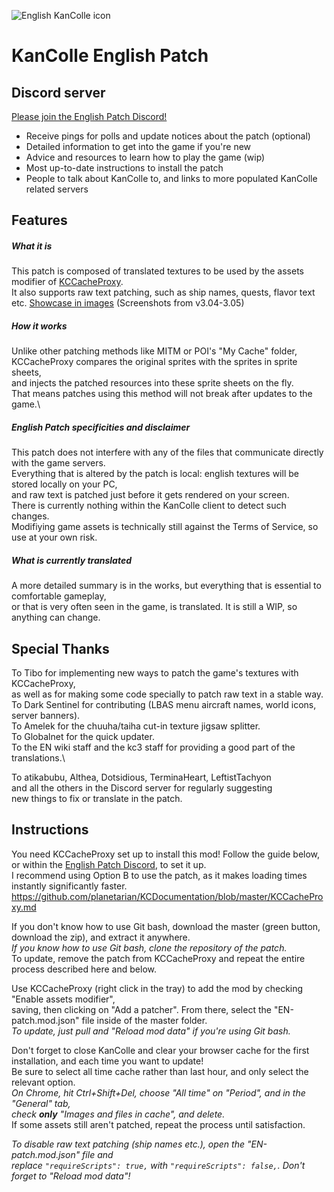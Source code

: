 ![English KanColle icon](https://i.imgur.com/kYiiHRo.png)
# KanColle English Patch
## Discord server
[Please join the English Patch Discord!](https://discord.gg/krMeMKB)
- Receive pings for polls and update notices about the patch (optional)
- Detailed information to get into the game if you're new
- Advice and resources to learn how to play the game (wip)
- Most up-to-date instructions to install the patch
- People to talk about KanColle to, and links to more populated KanColle related servers

## Features
##### What it is
This patch is composed of translated textures to be used by the assets modifier of [KCCacheProxy](https://github.com/Tibowl/KCCacheProxy/wiki/Installation-and-setup).\
It also supports raw text patching, such as ship names, quests, flavor text etc.
[Showcase in images](https://imgur.com/a/oAB9f7x) (Screenshots from v3.04-3.05)

##### How it works
Unlike other patching methods like MITM or POI's "My Cache" folder,\
KCCacheProxy compares the original sprites with the sprites in sprite sheets,\
and injects the patched resources into these sprite sheets on the fly.\
That means patches using this method will not break after updates to the game.\

##### English Patch specificities and disclaimer
This patch does not interfere with any of the files that communicate directly with the game servers.\
Everything that is altered by the patch is local: english textures will be stored locally on your PC,\
and raw text is patched just before it gets rendered on your screen.\
There is currently nothing within the KanColle client to detect such changes.\
Modifiying game assets is technically still against the Terms of Service, so use at your own risk.

##### What is currently translated
A more detailed summary is in the works, but everything that is essential to comfortable gameplay,\
or that is very often seen in the game, is translated. It is still a WIP, so anything can change.

## Special Thanks

To Tibo for implementing new ways to patch the game's textures with KCCacheProxy,\
as well as for making some code specially to patch raw text in a stable way.\
To Dark Sentinel for contributing (LBAS menu aircraft names, world icons, server banners).\
To Amelek for the chuuha/taiha cut-in texture jigsaw splitter.\
To Globalnet for the quick updater.\
To the EN wiki staff and the kc3 staff for providing a good part of the translations.\

To atikabubu, Althea, Dotsidious, TerminaHeart, LeftistTachyon\
and all the others in the Discord server for regularly suggesting\
new things to fix or translate in the patch.

## Instructions
You need KCCacheProxy set up to install this mod!
Follow the guide below, or within the [English Patch Discord](https://discord.gg/krMeMKB), to set it up.\
I recommend using Option B to use the patch, as it makes loading times instantly significantly faster.
https://github.com/planetarian/KCDocumentation/blob/master/KCCacheProxy.md

If you don't know how to use Git bash, download the master (green button, download the zip), and extract it anywhere.\
*If you know how to use Git bash, clone the repository of the patch.*\
To update, remove the patch from KCCacheProxy and repeat the entire process described here and below.

Use KCCacheProxy (right click in the tray) to add the mod by checking "Enable assets modifier",\
saving, then clicking on "Add a patcher". From there, select the "EN-patch.mod.json" file inside of the master folder.\
*To update, just pull and "Reload mod data" if you're using Git bash.*

Don't forget to close KanColle and clear your browser cache for the first installation, and each time you want to update!\
Be sure to select all time cache rather than last hour, and only select the relevant option.\
*On Chrome, hit Ctrl+Shift+Del, choose "All time" on "Period", and in the "General" tab,*\
*check __only__ "Images and files in cache", and delete.*\
If some assets still aren't patched, repeat the process until satisfaction.

*To disable raw text patching (ship names etc.), open the "EN-patch.mod.json" file and*\
*replace `"requireScripts": true,` with `"requireScripts": false,`. Don't forget to "Reload mod data"!*
